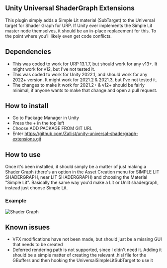 ## Unity Universal ShaderGraph Extensions
This plugin simply adds a Simple Lit material (SubTarget) to the Universal target for Shader Graph for URP.
If Unity ever implements the Simple Lit master node themselves, it should be an in-place replacement for this. To the point where you'll likely even get code conflicts.

## Dependencies
* This was coded to work for URP 13.1.7, but should work for any v13+. It might work for v12, but I've not tested it.
* This was coded to work for Unity 2022.1, and should work for any 2022+ version. It might work for 2021.2 & 2021.3, but I've not tested it.
* The changes to make it work for 2021.2+ & v12+ should be fairly minimal, if anyone wants to make that change and open a pull request.

## How to install
* Go to Package Manager in Unity
* Press the + in the top left
* Choose ADD PACKAGE FROM GIT URL
* Enter https://github.com/Zallist/unity-universal-shadergraph-extensions.git

## How to use
Once it's been installed, it should simply be a matter of just making a Shader Graph (there's an option in the Asset Creation menu for SIMPLE LIT SHADERGRAPH, near LIT SHADERGRAPH) and choosing the Material "Simple Lit". Basically the same way you'd make a Lit or Unlit shadergraph, instead just choose Simple Lit.

### Example
![Shader Graph](https://i.imgur.com/r4LI0g5.png)

## Known issues
* VFX modifications have not been made, but should just be a missing GUI that needs to be created
* Deferred rendering path is not supported, since I didn't need it. Adding it should be a simple matter of creating the relevant .hlsl file for the GBuffers and then hooking the UniversalSimpleLitSubTarget to use it